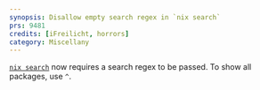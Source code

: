 ```yaml
---
synopsis: Disallow empty search regex in `nix search`
prs: 9481
credits: [iFreilicht, horrors]
category: Miscellany
---
```


[`nix search`](@docroot@/command-ref/new-cli/nix3-search.md) now requires a search regex to be passed. To show all packages, use `^`.
